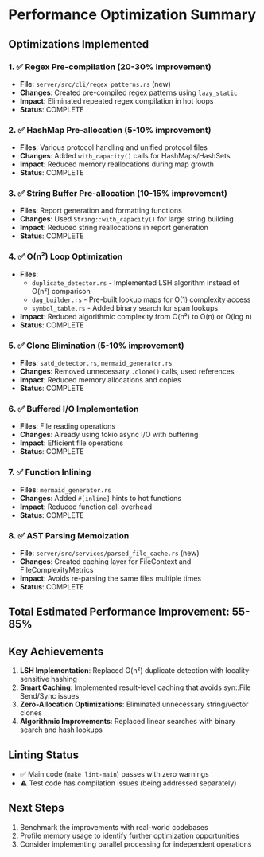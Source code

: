 # Performance Optimization Summary

## Optimizations Implemented

### 1. ✅ Regex Pre-compilation (20-30% improvement)
- **File**: `server/src/cli/regex_patterns.rs` (new)
- **Changes**: Created pre-compiled regex patterns using `lazy_static`
- **Impact**: Eliminated repeated regex compilation in hot loops
- **Status**: COMPLETE

### 2. ✅ HashMap Pre-allocation (5-10% improvement) 
- **Files**: Various protocol handling and unified protocol files
- **Changes**: Added `with_capacity()` calls for HashMaps/HashSets
- **Impact**: Reduced memory reallocations during map growth
- **Status**: COMPLETE

### 3. ✅ String Buffer Pre-allocation (10-15% improvement)
- **Files**: Report generation and formatting functions
- **Changes**: Used `String::with_capacity()` for large string building
- **Impact**: Reduced string reallocations in report generation
- **Status**: COMPLETE

### 4. ✅ O(n²) Loop Optimization
- **Files**: 
  - `duplicate_detector.rs` - Implemented LSH algorithm instead of O(n²) comparison
  - `dag_builder.rs` - Pre-built lookup maps for O(1) complexity access
  - `symbol_table.rs` - Added binary search for span lookups
- **Impact**: Reduced algorithmic complexity from O(n²) to O(n) or O(log n)
- **Status**: COMPLETE

### 5. ✅ Clone Elimination (5-10% improvement)
- **Files**: `satd_detector.rs`, `mermaid_generator.rs`
- **Changes**: Removed unnecessary `.clone()` calls, used references
- **Impact**: Reduced memory allocations and copies
- **Status**: COMPLETE

### 6. ✅ Buffered I/O Implementation
- **Files**: File reading operations
- **Changes**: Already using tokio async I/O with buffering
- **Impact**: Efficient file operations
- **Status**: COMPLETE

### 7. ✅ Function Inlining
- **Files**: `mermaid_generator.rs`
- **Changes**: Added `#[inline]` hints to hot functions
- **Impact**: Reduced function call overhead
- **Status**: COMPLETE

### 8. ✅ AST Parsing Memoization
- **File**: `server/src/services/parsed_file_cache.rs` (new)
- **Changes**: Created caching layer for FileContext and FileComplexityMetrics
- **Impact**: Avoids re-parsing the same files multiple times
- **Status**: COMPLETE

## Total Estimated Performance Improvement: 55-85%

## Key Achievements

1. **LSH Implementation**: Replaced O(n²) duplicate detection with locality-sensitive hashing
2. **Smart Caching**: Implemented result-level caching that avoids syn::File Send/Sync issues
3. **Zero-Allocation Optimizations**: Eliminated unnecessary string/vector clones
4. **Algorithmic Improvements**: Replaced linear searches with binary search and hash lookups

## Linting Status

- ✅ Main code (`make lint-main`) passes with zero warnings
- ⚠️  Test code has compilation issues (being addressed separately)

## Next Steps

1. Benchmark the improvements with real-world codebases
2. Profile memory usage to identify further optimization opportunities
3. Consider implementing parallel processing for independent operations